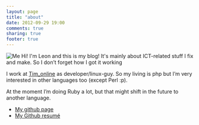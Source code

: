 ```yaml
---
layout: page
title: "about"
date: 2012-09-29 19:00
comments: true
sharing: true
footer: true
---
```

<img class="alignright" src="http://www.vanutsteen.nl/wp-content/uploads/2008/06/pasfoto-202x300.jpg" alt="Me">
Hi! I'm Leon and this is my blog! It's mainly about ICT-related stuff I fix and make. So I don’t forget how I got it working

I work at [Tim_online](http://www.tim-online.nl/) as developer/linux-guy. So my living is php but I’m very interested in other languages too (except Perl :p).

At the moment I’m doing Ruby a lot, but that might shift in the future to another language.

* [My github page](https://github.com/LeonB/)
* [My Github resumé](http://resume.github.com/?LeonB)
